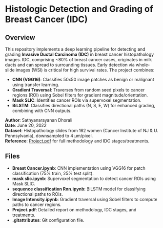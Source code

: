 # Histologic Detection and Grading of Breast Cancer (IDC)

## Overview
This repository implements a deep learning pipeline for detecting and grading **Invasive Ductal Carcinoma (IDC)** in breast cancer histopathology images. IDC, comprising ~80% of breast cancer cases, originates in milk ducts and can spread to surrounding tissues. Early detection via whole-slide images (WSI) is critical for high survival rates. The project combines:

- **CNN (VGG16)**: Classifies 50x50 image patches as benign or malignant using transfer learning.
- **Gradient Traversal**: Traverses from random seed pixels to cancer regions (ROI) using Sobel filters for gradient magnitude/orientation.
- **Mask SLIC**: Identifies cancer ROIs via supervoxel segmentation.
- **BiLSTM**: Classifies directional paths (N, S, E, W) for enhanced grading, combining with CNN outputs.

**Author**: Sathyanarayanan Dhorali  
**Date**: June 20, 2022  
**Dataset**: Histopathology slides from 162 women (Cancer Institute of NJ & U. Pennsylvania), downsampled to 4 µm/pixel.  
**Reference**: [Project.pdf](Project.pdf) for full methodology and IDC stages/treatments.

## Files
- **Breast Cancer.ipynb**: CNN implementation using VGG16 for patch classification (75% train, 25% test split).
- **mask slic.ipynb**: Supervoxel segmentation to detect cancer ROIs using Mask SLIC.
- **sequence classification Rnn.ipynb**: BiLSTM model for classifying directional paths to ROIs.
- **Image Intensity.ipynb**: Gradient traversal using Sobel filters to compute paths to cancer regions.
- **Project.pdf**: Detailed report on methodology, IDC stages, and treatments.
- **.gitattributes**: Git configuration file.

